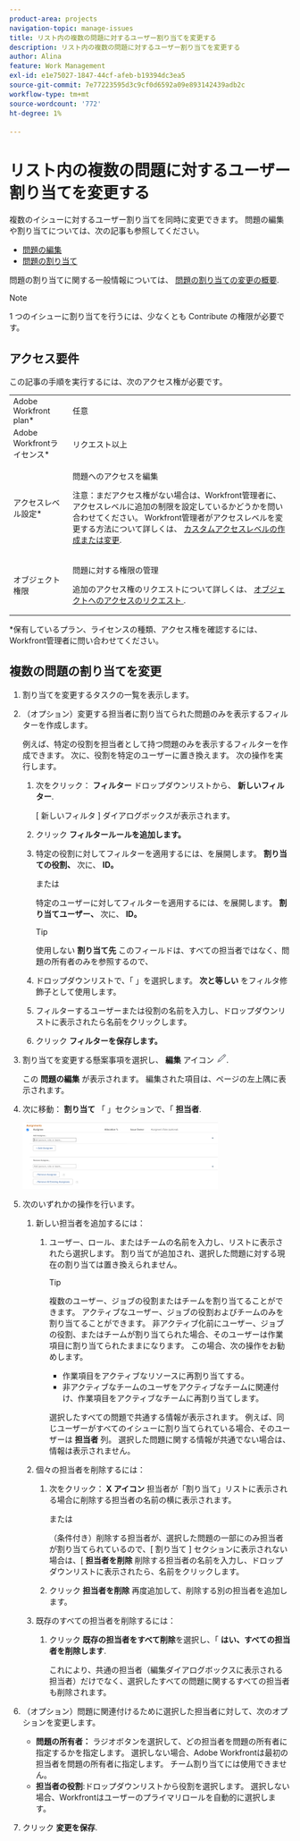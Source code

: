 ```yaml
---
product-area: projects
navigation-topic: manage-issues
title: リスト内の複数の問題に対するユーザー割り当てを変更する
description: リスト内の複数の問題に対するユーザー割り当てを変更する
author: Alina
feature: Work Management
exl-id: e1e75027-1847-44cf-afeb-b19394dc3ea5
source-git-commit: 7e77223595d3c9cf0d6592a09e893142439adb2c
workflow-type: tm+mt
source-wordcount: '772'
ht-degree: 1%

---
```


# リスト内の複数の問題に対するユーザー割り当てを変更する

<!--
<p data-mc-conditions="QuicksilverOrClassic.Draft mode">(NOTE: similar article exists for tasks)</p>
-->

複数のイシューに対するユーザー割り当てを同時に変更できます。 問題の編集や割り当てについては、次の記事も参照してください。

* [問題の編集](../../../manage-work/issues/manage-issues/edit-issues.md)
* [問題の割り当て](../../../manage-work/issues/manage-issues/assign-issues.md)

問題の割り当てに関する一般情報については、 [問題の割り当ての変更の概要](../../../manage-work/issues/manage-issues/modify-issue-assignments-overview.md).

>[!NOTE]
>
>1 つのイシューに割り当てを行うには、少なくとも Contribute の権限が必要です。

## アクセス要件

この記事の手順を実行するには、次のアクセス権が必要です。

<table style="table-layout:auto"> 
 <col> 
 <col> 
 <tbody> 
  <tr> 
   <td role="rowheader">Adobe Workfront plan*</td> 
   <td> <p>任意 </p> </td> 
  </tr> 
  <tr> 
   <td role="rowheader">Adobe Workfrontライセンス*</td> 
   <td> <p>リクエスト以上</p> </td> 
  </tr> 
  <tr> 
   <td role="rowheader">アクセスレベル設定*</td> 
   <td> <p>問題へのアクセスを編集</p> <p>注意：まだアクセス権がない場合は、Workfront管理者に、アクセスレベルに追加の制限を設定しているかどうかを問い合わせてください。 Workfront管理者がアクセスレベルを変更する方法について詳しくは、 <a href="../../../administration-and-setup/add-users/configure-and-grant-access/create-modify-access-levels.md" class="MCXref xref">カスタムアクセスレベルの作成または変更</a>.</p> </td> 
  </tr> 
  <tr> 
   <td role="rowheader">オブジェクト権限</td> 
   <td> <p>問題に対する権限の管理</p> <p>追加のアクセス権のリクエストについて詳しくは、 <a href="../../../workfront-basics/grant-and-request-access-to-objects/request-access.md" class="MCXref xref">オブジェクトへのアクセスのリクエスト </a>.</p> </td> 
  </tr> 
 </tbody> 
</table>

&#42;保有しているプラン、ライセンスの種類、アクセス権を確認するには、Workfront管理者に問い合わせてください。

<!--
<div data-mc-conditions="QuicksilverOrClassic.Draft mode">
<h2>When to modify user assignments on issues</h2>
<p>(NOTE:&nbsp;drafted and moved to the overview article: Modify issue assignments overview)</p>
<p>You might want to modify the user assignments for multiple issues for a variety of&nbsp;reasons, including the following:</p>
<ul>
<li>Users join or leave&nbsp;your team</li>
<li>A user takes a vacation that extends beyond the issue&nbsp;due dates</li>
<li>A specific role or user is set as the assignee for multiple issues and you want to quickly modify all items to be assigned to a different user or role</li>
</ul>
</div>
-->

## 複数の問題の割り当てを変更

1. 割り当てを変更するタスクの一覧を表示します。
1. （オプション）変更する担当者に割り当てられた問題のみを表示するフィルターを作成します。

   例えば、特定の役割を担当者として持つ問題のみを表示するフィルターを作成できます。 次に、役割を特定のユーザーに置き換えます。 次の操作を実行します。

   1. 次をクリック： **フィルター** ドロップダウンリストから、 **新しいフィルター**.

      [ 新しいフィルタ ] ダイアログボックスが表示されます。

   1. クリック **フィルタールールを追加します。**
   1. 特定の役割に対してフィルターを適用するには、を展開します。 **割り当ての役割、** 次に、 **ID。**

      または

      特定のユーザーに対してフィルターを適用するには、を展開します。 **割り当てユーザー、** 次に、 **ID。**

      >[!TIP]
      >
      >使用しない **割り当て先** このフィールドは、すべての担当者ではなく、問題の所有者のみを参照するので、

   1. ドロップダウンリストで、「 」を選択します。 **次と等しい** をフィルタ修飾子として使用します。
   1. フィルターするユーザーまたは役割の名前を入力し、ドロップダウンリストに表示されたら名前をクリックします。
   1. クリック **フィルターを保存します。**

1. 割り当てを変更する懸案事項を選択し、 **編集** アイコン ![](assets/qs-edit-icon.png).

   この **問題の編集** が表示されます。 編集された項目は、ページの左上隅に表示されます。

1. 次に移動： **割り当て** 「 」セクションで、「 **担当者**.

   ![](assets/classic-assignmens-area-on-edit-box-350x119.png)

1. 次のいずれかの操作を行います。

   1. 新しい担当者を追加するには：

      1. ユーザー、ロール、またはチームの名前を入力し、リストに表示されたら選択します。 割り当てが追加され、選択した問題に対する現在の割り当ては置き換えられません。

         >[!TIP]
         複数のユーザー、ジョブの役割またはチームを割り当てることができます。 アクティブなユーザー、ジョブの役割およびチームのみを割り当てることができます。
         非アクティブ化前にユーザー、ジョブの役割、またはチームが割り当てられた場合、そのユーザーは作業項目に割り当てられたままになります。 この場合、次の操作をお勧めします。
         * 作業項目をアクティブなリソースに再割り当てする。
         * 非アクティブなチームのユーザをアクティブなチームに関連付け、作業項目をアクティブなチームに再割り当てします。


         選択したすべての問題で共通する情報が表示されます。 例えば、同じユーザーがすべてのイシューに割り当てられている場合、そのユーザーは **担当者** 列。 選択した問題に関する情報が共通でない場合は、情報は表示されません。
   1. 個々の担当者を削除するには：

      1. 次をクリック： **X アイコン** 担当者が「割り当て」リストに表示される場合に削除する担当者の名前の横に表示されます。

         または

         （条件付き）削除する担当者が、選択した問題の一部にのみ担当者が割り当てられているので、[ 割り当て ] セクションに表示されない場合は、[ **担当者を削除** 削除する担当者の名前を入力し、ドロップダウンリストに表示されたら、名前をクリックします。

      1. クリック **担当者を削除** 再度追加して、削除する別の担当者を追加します。
   1. 既存のすべての担当者を削除するには：

      1. クリック **既存の担当者をすべて削除**&#x200B;を選択し、「 **はい、すべての担当者を削除します**.

         これにより、共通の担当者（編集ダイアログボックスに表示される担当者）だけでなく、選択したすべての問題に関するすべての担当者も削除されます。



1. （オプション）問題に関連付けるために選択した担当者に対して、次のオプションを変更します。

   * **問題の所有者：** ラジオボタンを選択して、どの担当者を問題の所有者に指定するかを指定します。 選択しない場合、Adobe Workfrontは最初の担当者を問題の所有者に指定します。 チーム割り当てには使用できません。
   * **担当者の役割**:ドロップダウンリストから役割を選択します。 選択しない場合、Workfrontはユーザーのプライマリロールを自動的に選択します。

1. クリック **変更を保存**.
